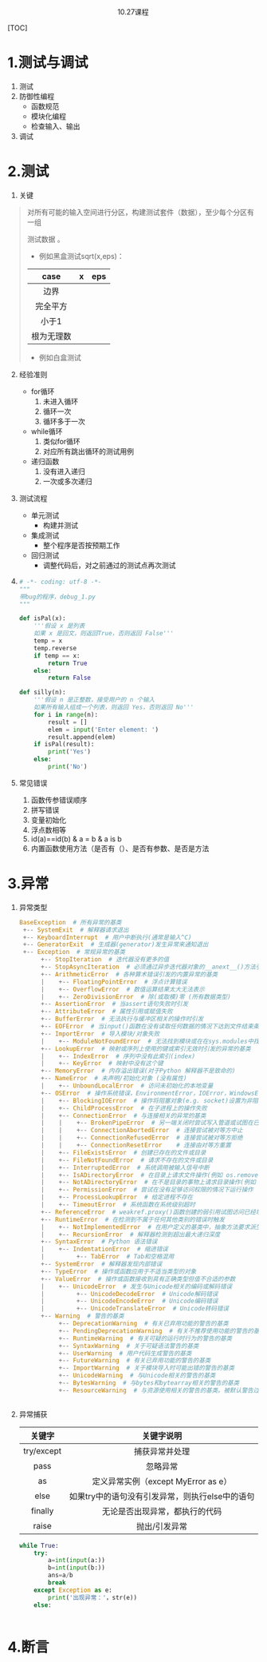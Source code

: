 <center>10.27课程</center>

[TOC]



# 1.测试与调试

1. 测试
2. 防御性编程
   - 函数规范
   - 模块化编程
   - 检查输入、输出
3. 调试

# 2.测试

1. 关键

> ​	对所有可能的输入空间进行分区，构建测试套件（数据），至少每个分区有一组
>
> 测试数据 。
>
> - 例如黑盒测试sqrt(x,eps)：
>
> |    case    |  x   | eps  |
> | :--------: | :--: | :--: |
> |    边界    |      |      |
> |  完全平方  |      |      |
> |   小于1    |      |      |
> | 根为无理数 |      |      |
>
> - 例如白盒测试
>
>   

2. 经验准则

   - for循环
     1. 未进入循环
     2. 循环一次
     3. 循环多于一次
   - while循环
     1. 类似for循环
     2. 对应所有跳出循环的测试用例
   - 递归函数
     1. 没有进入递归
     2. 一次或多次递归

3. 测试流程

   - 单元测试
     - 构建并测试
   - 集成测试
     - 整个程序是否按预期工作
   - 回归测试
     - 调整代码后，对之前通过的测试点再次测试

4. ```python
   # -*- coding: utf-8 -*-
   """
   带bug的程序，debug_1.py
   """
   
   def isPal(x):
       '''假设 x 是列表
       如果 x 是回文，则返回True，否则返回 False'''
       temp = x
       temp.reverse
       if temp == x:
           return True
       else:
           return False
   
   def silly(n):
       '''假设 n 是正整数，接受用户的 n 个输入
       如果所有输入组成一个列表，则返回 Yes，否则返回 No'''
       for i in range(n):
           result = []
           elem = input('Enter element: ')
           result.append(elem)
       if isPal(result):
           print('Yes')
       else:
           print('No')
   
   ```

5. 常见错误

   1. 函数传参错误顺序
   2. 拼写错误
   3. 变量初始化
   4. 浮点数相等
   5. id(a)==id(b) & a = b & a is b
   6. 内置函数使用方法（是否有（）、是否有参数、是否是方法

# 3.异常

1. 异常类型

   ```python
   BaseException  # 所有异常的基类
    +-- SystemExit  # 解释器请求退出
    +-- KeyboardInterrupt  # 用户中断执行(通常是输入^C)
    +-- GeneratorExit  # 生成器(generator)发生异常来通知退出
    +-- Exception  # 常规异常的基类
         +-- StopIteration  # 迭代器没有更多的值
         +-- StopAsyncIteration  # 必须通过异步迭代器对象的__anext__()方法引发以停止迭代
         +-- ArithmeticError  # 各种算术错误引发的内置异常的基类
         |    +-- FloatingPointError  # 浮点计算错误
         |    +-- OverflowError  # 数值运算结果太大无法表示
         |    +-- ZeroDivisionError  # 除(或取模)零 (所有数据类型)
         +-- AssertionError  # 当assert语句失败时引发
         +-- AttributeError  # 属性引用或赋值失败
         +-- BufferError  # 无法执行与缓冲区相关的操作时引发
         +-- EOFError  # 当input()函数在没有读取任何数据的情况下达到文件结束条件(EOF)时引发
         +-- ImportError  # 导入模块/对象失败
         |    +-- ModuleNotFoundError  # 无法找到模块或在在sys.modules中找到None
         +-- LookupError  # 映射或序列上使用的键或索引无效时引发的异常的基类
         |    +-- IndexError  # 序列中没有此索引(index)
         |    +-- KeyError  # 映射中没有这个键
         +-- MemoryError  # 内存溢出错误(对于Python 解释器不是致命的)
         +-- NameError  # 未声明/初始化对象 (没有属性)
         |    +-- UnboundLocalError  # 访问未初始化的本地变量
         +-- OSError  # 操作系统错误，EnvironmentError，IOError，WindowsError，socket.error，select.error和mmap.error已合并到OSError中，构造函数可能返回子类
         |    +-- BlockingIOError  # 操作将阻塞对象(e.g. socket)设置为非阻塞操作
         |    +-- ChildProcessError  # 在子进程上的操作失败
         |    +-- ConnectionError  # 与连接相关的异常的基类
         |    |    +-- BrokenPipeError  # 另一端关闭时尝试写入管道或试图在已关闭写入的套接字上写入
         |    |    +-- ConnectionAbortedError  # 连接尝试被对等方中止
         |    |    +-- ConnectionRefusedError  # 连接尝试被对等方拒绝
         |    |    +-- ConnectionResetError    # 连接由对等方重置
         |    +-- FileExistsError  # 创建已存在的文件或目录
         |    +-- FileNotFoundError  # 请求不存在的文件或目录
         |    +-- InterruptedError  # 系统调用被输入信号中断
         |    +-- IsADirectoryError  # 在目录上请求文件操作(例如 os.remove())
         |    +-- NotADirectoryError  # 在不是目录的事物上请求目录操作(例如 os.listdir())
         |    +-- PermissionError  # 尝试在没有足够访问权限的情况下运行操作
         |    +-- ProcessLookupError  # 给定进程不存在
         |    +-- TimeoutError  # 系统函数在系统级别超时
         +-- ReferenceError  # weakref.proxy()函数创建的弱引用试图访问已经垃圾回收了的对象
         +-- RuntimeError  # 在检测到不属于任何其他类别的错误时触发
         |    +-- NotImplementedError  # 在用户定义的基类中，抽象方法要求派生类重写该方法或者正在开发的类指示仍然需要添加实际实现
         |    +-- RecursionError  # 解释器检测到超出最大递归深度
         +-- SyntaxError  # Python 语法错误
         |    +-- IndentationError  # 缩进错误
         |         +-- TabError  # Tab和空格混用
         +-- SystemError  # 解释器发现内部错误
         +-- TypeError  # 操作或函数应用于不适当类型的对象
         +-- ValueError  # 操作或函数接收到具有正确类型但值不合适的参数
         |    +-- UnicodeError  # 发生与Unicode相关的编码或解码错误
         |         +-- UnicodeDecodeError  # Unicode解码错误
         |         +-- UnicodeEncodeError  # Unicode编码错误
         |         +-- UnicodeTranslateError  # Unicode转码错误
         +-- Warning  # 警告的基类
              +-- DeprecationWarning  # 有关已弃用功能的警告的基类
              +-- PendingDeprecationWarning  # 有关不推荐使用功能的警告的基类
              +-- RuntimeWarning  # 有关可疑的运行时行为的警告的基类
              +-- SyntaxWarning  # 关于可疑语法警告的基类
              +-- UserWarning  # 用户代码生成警告的基类
              +-- FutureWarning  # 有关已弃用功能的警告的基类
              +-- ImportWarning  # 关于模块导入时可能出错的警告的基类
              +-- UnicodeWarning  # 与Unicode相关的警告的基类
              +-- BytesWarning  # 与bytes和bytearray相关的警告的基类
              +-- ResourceWarning  # 与资源使用相关的警告的基类。被默认警告过滤器忽略。
    
   ```

2. 异常捕获

   |   关键字   |                   关键字说明                    |
   | :--------: | :---------------------------------------------: |
   | try/except |                 捕获异常并处理                  |
   |    pass    |                    忽略异常                     |
   |     as     |       定义异常实例（except MyError as e）       |
   |    else    | 如果try中的语句没有引发异常，则执行else中的语句 |
   |  finally   |         无论是否出现异常，都执行的代码          |
   |   raise    |                  抛出/引发异常                  |

   ```python
   while True:
       try:
           a=int(input(a:))
           b=int(input(b:))
           ans=a/b
           break
       except Exception as e:
           print('出现异常：'，str(e))
       else:
           
   ```

   

# 4.断言


